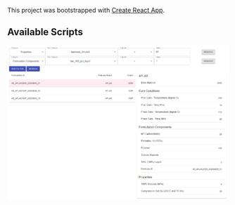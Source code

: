 This project was bootstrapped with [Create React App](https://github.com/facebook/create-react-app).

## Available Scripts
![Screenshot](screenshot.png)